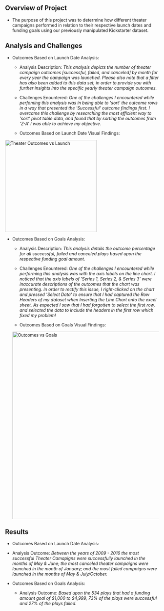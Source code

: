## Overview of Project

- The purpose of this project was to determine how different theater campaigns performed in relation to their respective launch dates and funding goals using our previously manipulated Kickstarter dataset.

## Analysis and Challenges

- Outcomes Based on Launch Date Analysis:
  - Analysis Description: *This analysis depicts the number of theater campaign outcomes [successful, failed, and canceled] by month for every year the campaign was launched.  Please also note that a filter has also been added to this data set, in order to provide you with further insights into the specific yearly theater campaign outcomes.*
  
  - Challenges Enountered: *One of the challenges I encountered while perfoming this analysis was in being able to 'sort' the outcome rows in a way that presented the 'Successful' outcome findings first.  I overcame this challenge by researching the most efficient way to 'sort' pivot table data, and found that by sorting the outcomes from 'Z-A' I was able to achieve my objective.*
  
  - Outcomes Based on Launch Date Visual Findings: 
 <img width="300" alt="Theater Outcomes vs Launch" src="https://user-images.githubusercontent.com/77044730/108019931-432cba80-6fe9-11eb-898e-0e872ee12bbd.png">


- Outcomes Based on Goals Analysis:
  - Analysis Description: *This analysis details the outcome percentage for all successful, failed and canceled plays based upon the respective funding goal amount.*
  
  - Challenges Enountered: *One of the challenges I encountered while performing this analysis was with the axis labels on the line chart.  I noticed that the axis labels of 'Series 1, Series 2, & Series 3' were inaccurate descriptions of the outcomes that the chart was presenting.  In order to rectify this issue, I right-clicked on the chart and pressed 'Select Data' to ensure that I had captured the Row Headers of my dataset when Inserting the Line Chart onto the excel sheet.  As expected I saw that I had forgotten to select the first row, and selected the data to include the headers in the first row which fixed my problem!*
  
  - Outcomes Based on Goals Visual Findings:
  <img width="611" alt="Outcomes vs Goals" src="https://user-images.githubusercontent.com/77044730/108019614-9a7e5b00-6fe8-11eb-9daf-0f8c7c1a169c.png"> 
  


## Results

- Outcomes Based on Launch Date Analysis:
 - Analysis Outcome: *Between the years of 2009 - 2016 the most successful Theater Camapigns were successfully launched in the months of May & June; the most canceled theater campaigns were launched in the month of January; and the most failed campaigns were launched in the months of May & July/October.*
 
- Outcomes Based on Goals Analysis:
  - Analysis Outcome: *Based upon the 534 plays that had a funding amount goal of $1,000 to $4,999, 73% of the plays were successful and 27% of the plays failed.*
